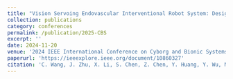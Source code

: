 ```yaml
---
title: "Vision Servoing Endovascular Interventional Robot System: Design and Verification"
collection: publications
category: conferences
permalink: /publication/2025-CBS
excerpt: ''
date: 2024-11-20
venue: '2024 IEEE International Conference on Cyborg and Bionic Systems (CBS)'
paperurl: 'https://ieeexplore.ieee.org/document/10860327'
citation: 'C. Wang, J. Zhu, X. Li, S. Chen, Z. Chen, Y. Huang, Y. Wu, M. Zhan, and L. Lu, “Vision Servoing Endovascular Interventional Robot System: Design and Verification,” in 2024 IEEE International Conference on Cyborg and Bionic Systems (CBS), IEEE, 2024, pp. 126–132.'
---
```

